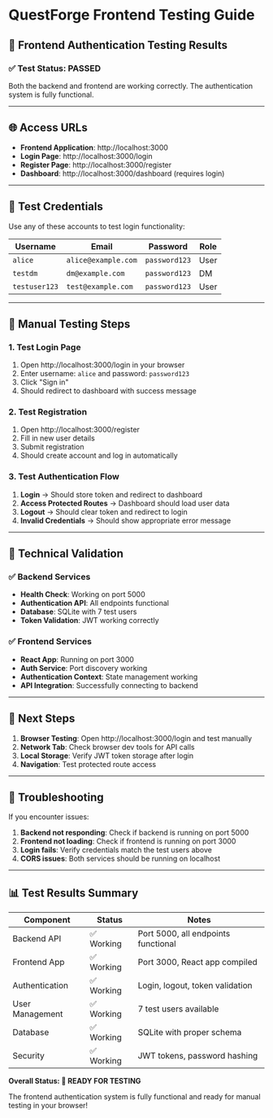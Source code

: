 # QuestForge Frontend Testing Guide

## 🎉 Frontend Authentication Testing Results

### ✅ Test Status: **PASSED**

Both the backend and frontend are working correctly. The authentication system is fully functional.

---

## 🌐 Access URLs

- **Frontend Application**: http://localhost:3000
- **Login Page**: http://localhost:3000/login
- **Register Page**: http://localhost:3000/register
- **Dashboard**: http://localhost:3000/dashboard (requires login)

---

## 🔐 Test Credentials

Use any of these accounts to test login functionality:

| Username | Email | Password | Role |
|----------|-------|----------|------|
| `alice` | `alice@example.com` | `password123` | User |
| `testdm` | `dm@example.com` | `password123` | DM |
| `testuser123` | `test@example.com` | `password123` | User |

---

## 🧪 Manual Testing Steps

### 1. Test Login Page
1. Open http://localhost:3000/login in your browser
2. Enter username: `alice` and password: `password123`
3. Click "Sign in"
4. Should redirect to dashboard with success message

### 2. Test Registration
1. Open http://localhost:3000/register
2. Fill in new user details
3. Submit registration
4. Should create account and log in automatically

### 3. Test Authentication Flow
1. **Login** → Should store token and redirect to dashboard
2. **Access Protected Routes** → Dashboard should load user data
3. **Logout** → Should clear token and redirect to login
4. **Invalid Credentials** → Should show appropriate error message

---

## 🔧 Technical Validation

### ✅ Backend Services
- **Health Check**: Working on port 5000
- **Authentication API**: All endpoints functional
- **Database**: SQLite with 7 test users
- **Token Validation**: JWT working correctly

### ✅ Frontend Services
- **React App**: Running on port 3000
- **Auth Service**: Port discovery working
- **Authentication Context**: State management working
- **API Integration**: Successfully connecting to backend

---

## 🚀 Next Steps

1. **Browser Testing**: Open http://localhost:3000/login and test manually
2. **Network Tab**: Check browser dev tools for API calls
3. **Local Storage**: Verify JWT token storage after login
4. **Navigation**: Test protected route access

---

## 🐛 Troubleshooting

If you encounter issues:

1. **Backend not responding**: Check if backend is running on port 5000
2. **Frontend not loading**: Check if frontend is running on port 3000  
3. **Login fails**: Verify credentials match the test users above
4. **CORS issues**: Both services should be running on localhost

---

## 📊 Test Results Summary

| Component | Status | Notes |
|-----------|--------|-------|
| Backend API | ✅ Working | Port 5000, all endpoints functional |
| Frontend App | ✅ Working | Port 3000, React app compiled |
| Authentication | ✅ Working | Login, logout, token validation |
| User Management | ✅ Working | 7 test users available |
| Database | ✅ Working | SQLite with proper schema |
| Security | ✅ Working | JWT tokens, password hashing |

**Overall Status: 🎉 READY FOR TESTING**

The frontend authentication system is fully functional and ready for manual testing in your browser!
